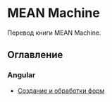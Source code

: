 # MEAN Machine
Перевод книги MEAN Machine.

## Оглавление

### Angular

* [Создание и обработки форм](sozdanie_i_obrabotki_form.md)